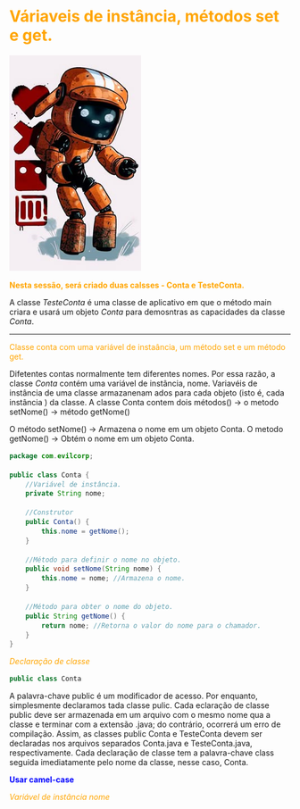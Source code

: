 # <span style="color:orange">Váriaveis de instância, métodos set e get.</span>


![alt text](robot-LD&R.jpg)

<span style="color:orange">**Nesta sessão, será criado duas calsses  - Conta e TesteConta.**

A classe *TesteConta* é uma classe de aplicativo em que o  método main criara e usará um objeto *Conta* para demosntras as capacidades da classe *Conta*.</span>

---

<span style="color:orange">Classe conta com uma variável de instaância, um método set e um método get.</span>

Difetentes contas normalmente tem diferentes nomes. Por essa razão, a classe *Conta* contém uma variável de instância, nome. Variavéis de instância de uma classe armazanenam ados para cada objeto (isto é, cada instância ) da classe. 
A classe Conta contem dois métodos() → o metodo setNome() → método getNome() 

O método setNome() → Armazena o nome em um objeto Conta.
O metodo getNome() → Obtém o nome em um objeto Conta.

```java
package com.evilcorp;

public class Conta {
    //Variável de instância.
    private String nome;

    //Construtor
    public Conta() {
        this.nome = getNome();
    }

    //Método para definir o nome no objeto.
    public void setNome(String nome) {
        this.nome = nome; //Armazena o nome.
    }

    //Método para obter o nome do objeto.
    public String getNome() {
        return nome; //Retorna o valor do nome para o chamador.
    }
}
```	
<span style="color: orange">*Declaração de classe*</span>

```java
public class Conta
```	

A palavra-chave public é um modificador de acesso. Por enquanto, simplesmente declaramos tada classe pulic. Cada eclaração de classe public deve ser armazenada em um arquivo com o mesmo nome qua a classe e terminar com a extensão .java; do contrário, ocorrerá um erro de compilação. Assim, as classes public Conta e TesteConta devem ser declaradas nos arquivos separados Conta.java e TesteConta.java, respectivamente. 
Cada declaração de classe tem a palavra-chave class seguida imediatamente pelo nome da classe, nesse caso, Conta.

<span style="color:blue">**Usar camel-case**</span>

<span style="color:orange">*Variável de instância nome*</span>





